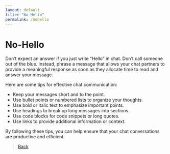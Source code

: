 ```yaml
---
layout: default
title: "No-Hello"
permalink: /nohello
---
```

# No-Hello

Don’t expect an answer if you just write “Hello” in chat. Don’t call someone out of the blue. Instead, phrase a message that allows your chat partners to provide a meaningful response as soon as they allocate time to read and answer your message.

Here are some tips for effective chat communication:
- Keep your messages short and to the point.
- Use bullet points or numbered lists to organize your thoughts.
- Use bold or italic text to emphasize important points.
- Use headings to break up long messages into sections.
- Use code blocks for code snippets or long quotes.
- Use links to provide additional information or context.

By following these tips, you can help ensure that your chat conversations are productive and efficient.

> [Back](https://eclipseuser.xyz/)